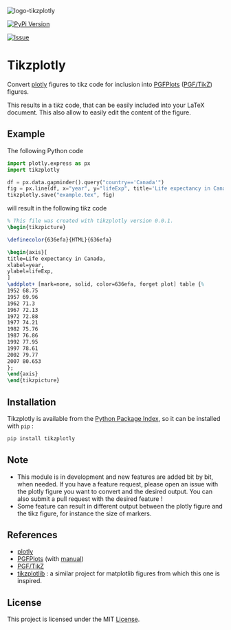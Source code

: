 ![logo-tikzplotly](https://raw.githubusercontent.com/thomas-saigre/tikzplotly/main/doc/img/logo.svg "Tikzplotly")

[![PyPi Version](https://img.shields.io/pypi/v/tikzplotly.svg?style=flat-square)](https://pypi.org/project/tikzplotly)

[![Issue](https://img.shields.io/github/issues-raw/thomas-saigre/tikzplotly?style=flat-square)](https://github.com/thomas-saigre/tikzplotly/issues)

# Tikzplotly

Convert [plotly](https://plotly.com/python/) figures to tikz code for inclusion into [PGFPlots](https://www.ctan.org/pkg/pgfplots) ([PGF/TikZ](https://www.ctan.org/pkg/pgf)) figures.

This results in a ti*k*z code, that can be easily included into your LaTeX document.
This also allow to easily edit the content of the figure.

## Example

The following Python code

```python
import plotly.express as px
import tikzplotly

df = px.data.gapminder().query("country=='Canada'")
fig = px.line(df, x="year", y="lifeExp", title='Life expectancy in Canada')
tikzplotly.save("example.tex", fig)
```

will result in the following ti*k*z code

```latex
% This file was created with tikzplotly version 0.0.1.
\begin{tikzpicture}

\definecolor{636efa}{HTML}{636efa}

\begin{axis}[
title=Life expectancy in Canada,
xlabel=year,
ylabel=lifeExp,
]
\addplot+ [mark=none, solid, color=636efa, forget plot] table {%
1952 68.75
1957 69.96
1962 71.3
1967 72.13
1972 72.88
1977 74.21
1982 75.76
1987 76.86
1992 77.95
1997 78.61
2002 79.77
2007 80.653
};
\end{axis}
\end{tikzpicture}
```

## Installation

Tikzplotly is available from the [Python Package Index](https://pypi.org/project/tikzplotly/), so it can be installed with `pip` :

```bash
pip install tikzplotly
```



## Note

* This module is in development and new features are added bit by bit, when needed. If you have a feature request, please open an issue with the plotly figure you want to convert and the desired output.
You can also submit a pull request with the desired feature !
* Some feature can result in different output between the plotly figure and the tikz figure, for instance the size of markers.


## References

* [plotly](https://plotly.com/python/)
* [PGFPlots](https://www.ctan.org/pkg/pgfplots) (with [manual](https://ctan.mines-albi.fr/graphics/pgf/contrib/pgfplots/doc/pgfplots.pdf))
* [PGF/TikZ](https://www.ctan.org/pkg/pgf)
* [tikzplotlib](https://github.com/nschloe/tikzplotlib) : a similar project for matplotlib figures from which this one is inspired.


## License

This project is licensed under the MIT [License](LICENSE).